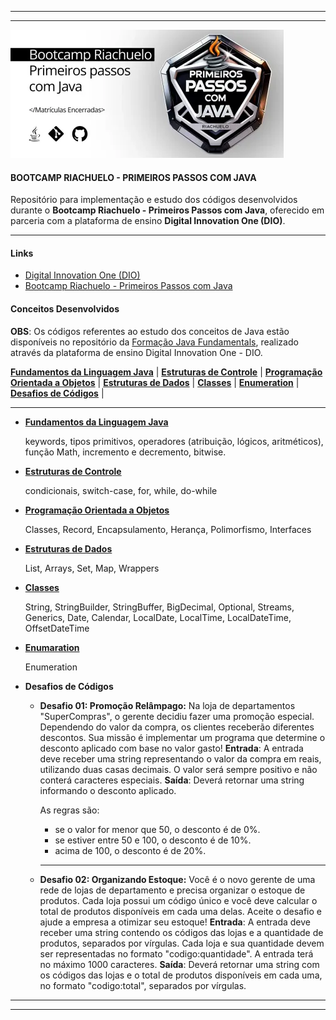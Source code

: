 <hr>
<hr>

<img src="./assets/logo-bootcamp-riachuelo-dio.png"/>

#### BOOTCAMP RIACHUELO - PRIMEIROS PASSOS COM JAVA
Repositório para implementação e estudo dos códigos desenvolvidos durante o **Bootcamp Riachuelo - Primeiros Passos com Java**, oferecido em parceria com a plataforma de ensino **Digital Innovation One (DIO)**.

<hr>

#### Links

- [Digital Innovation One (DIO)](https://www.dio.me)
- [Bootcamp Riachuelo - Primeiros Passos com Java](https://www.dio.me/bootcamp/riachuelo-primeiros-passos-com-java)

#### Conceitos Desenvolvidos

**OBS**: Os códigos referentes ao estudo dos conceitos de Java estão disponíveis no repositório da [Formação Java Fundamentals](https://github.com/astorti/formacao-java-fundamentals-DIO), realizado através da plataforma de ensino Digital Innovation One - DIO.

[**Fundamentos da Linguagem Java**](#fundamentos-java) |
[**Estruturas de Controle**](#estruturas-controle) |
[**Programação Orientada a Objetos**](#programacao-orientada-objetos) |
[**Estruturas de Dados**](#estruturas-dados) |
[**Classes**](#classes) |
[**Enumeration**](#enumeration) |
[**Desafios de Códigos**](#desafios-codigos) |

<hr>

<div id="fundamentos-java"></div>

- [**Fundamentos da Linguagem Java**](https://github.com/astorti/formacao-java-fundamentals-DIO/tree/main/BasicoJava/Fundamentos)
    
    keywords, tipos primitivos, operadores (atribuição, lógicos, aritméticos), função Math, incremento e decremento, bitwise.

<div id="estruturas-controle"></div>

- [**Estruturas de Controle**](https://github.com/astorti/formacao-java-fundamentals-DIO/tree/main/BasicoJava/EstruturasControle)

    condicionais, switch-case, for, while, do-while

<div id="programacao-orientada-objetos"></div>

- [**Programação Orientada a Objetos**](https://github.com/astorti/formacao-java-fundamentals-DIO/tree/main/ProgramacaoOrientadaObjetos)

    Classes, Record, Encapsulamento, Herança, Polimorfismo,  Interfaces

<div id="estruturas-dados"></div>

- [**Estruturas de Dados**](https://github.com/astorti/formacao-java-fundamentals-DIO/tree/main/EstruturaDados)

    List, Arrays, Set, Map, Wrappers

<div id="classes"></div>

- [**Classes**](https://github.com/astorti/formacao-java-fundamentals-DIO/tree/main/Classes)

    String, StringBuilder, StringBuffer, BigDecimal, Optional, Streams, Generics, Date, Calendar, LocalDate, LocalTime, LocalDateTime, OffsetDateTime

<div id="enumeration"></div>

- [**Enumaration**](https://github.com/astorti/formacao-java-fundamentals-DIO/tree/main/Enumeration)

    Enumeration

<div id="desafios-codigos"></div>

- **Desafios de Códigos**

    - **Desafio 01: Promoção Relâmpago:** Na loja de departamentos "SuperCompras", o gerente decidiu fazer uma promoção especial. Dependendo do valor da compra, os clientes receberão diferentes descontos. Sua missão é implementar um programa que determine o desconto aplicado com base no valor gasto! **Entrada**: A entrada deve receber uma string representando o valor da compra em reais, utilizando duas casas decimais. O valor será sempre positivo e não conterá caracteres especiais. **Saída**: Deverá retornar uma string informando o desconto aplicado. 
    
        As regras são:
        - se o valor for menor que 50, o desconto é de 0%. 
        - se estiver entre 50 e 100, o desconto é de 10%. 
        - acima de 100, o desconto é de 20%.

        <hr>

    - **Desafio 02: Organizando Estoque:** Você é o novo gerente de uma rede de lojas de departamento e precisa organizar o estoque de produtos. Cada loja possui um código único e você deve calcular o total de produtos disponíveis em cada uma delas. Aceite o desafio e ajude a empresa a otimizar seu estoque! **Entrada**: A entrada deve receber uma string contendo os códigos das lojas e a quantidade de produtos, separados por vírgulas. Cada loja e sua quantidade devem ser representadas no formato "codigo:quantidade". A entrada terá no máximo 1000 caracteres. **Saída**: Deverá retornar uma string com os códigos das lojas e o total de produtos disponíveis em cada uma, no formato "codigo:total", separados por vírgulas.

<hr>
<hr>
